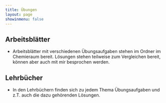 ```yaml
---
title: Übungen
layout: page
showinmenu: false
---
```


## Arbeitsblätter

- Arbeitsblätter mit verschiedenen Übungsaufgaben stehen im Ordner im Chemieraum bereit. Lösungen stehen teilweise zum Vergleichen bereit, können aber auch mit mir besprochen werden.

## Lehrbücher

- In den Lehrbüchern finden sich zu jedem Thema Übungsaufgaben und z.T. auch die dazu gehörenden Lösungen.





